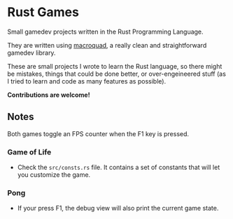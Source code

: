 # Rust Games

Small gamedev projects written in the Rust Programming Language.

They are written using [macroquad](https://crates.io/crates/macroquad), a really
clean and straightforward gamedev library.

These are small projects I wrote to learn the Rust language, so there might be
mistakes, things that could be done better, or over-engeineered stuff (as I tried
to learn and code as many features as possible).

**Contributions are welcome!**

## Notes

Both games toggle an FPS counter when the F1 key is pressed.

### Game of Life

-   Check the `src/consts.rs` file. It contains a set of constants that will let you
    customize the game.

### Pong

-   If your press F1, the debug view will also print the current game state.
